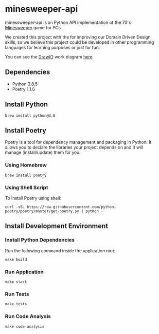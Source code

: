 # minesweeper-api
minessweeper-api is an Python API implementation of the 70's [Minesweeper](https://en.wikipedia.org/wiki/Minesweeper_(video_game)) game for PCs.

We created this project with the for improving our Domain Driven Design skills, so we believe this project could be developed in other programming languages for learning purposes or just for fun.

You can see the [DrawIO](https://app.diagrams.net/) work diagram [here](./diagrams/minesweeper-game.drawio)

## Dependencies

- Python 3.8.5
- Poetry 1.1.6

## Install Python
```
brew install python@3.8
```

## Install Poetry
Poetry is a tool for dependency management and packaging in Python. It allows you to declare the libraries your project depends on and it will manage (install/update) them for you.

### Using Homebrew
```
brew install poetry
```

### Using Shell Script
To install Poetry using shell:
```
curl -sSL https://raw.githubusercontent.com/python-poetry/poetry/master/get-poetry.py | python -
```

## Install Development Environment

### Install Python Dependencies
Run the following command inside the application root: 
```
make build
```

### Run Application
```
make start
```

### Run Tests
```
make tests
```

### Run Code Analysis
```
make code-analysis
```
